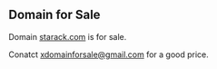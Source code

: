 ## Domain for Sale

Domain [starack.com](http://www.starack.com) is for sale.

Conatct [xdomainforsale@gmail.com](mailto:xdomainforsale@gmail.com) for a good price.
